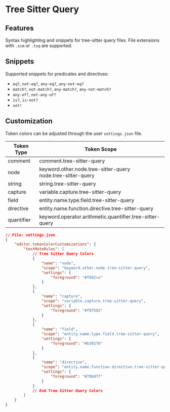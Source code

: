 # Tree Sitter Query

## Features
Syntax highlighting and snippets for tree-sitter query files. File extensions with `.scm` or `.tsq` are supported.

## Snippets
Supported snippets for predicates and directives:
- `eq?`, `not-eq?`, `any-eq?`, `any-not-eq?`
- `match?`, `not-match?`, `any-match?`, `any-not-match?`
- `any-of?`, `not-any-of?`
- `is?`, `is-not?`
- `set!`

## Customization
Token colors can be adjusted through the user `settings.json` file.

| Token Type | Token Scope                                                    |
| ---------- | -------------------------------------------------------------- |
| comment    | comment.tree-sitter-query                                      |
| node       | keyword.other.node.tree-sitter-query<br>node.tree-sitter-query |
| string     | string.tree-sitter-query                                       |
| capture    | variable.capture.tree-sitter-query                             |
| field      | entity.name.type.field.tree-sitter-query                       |
| directive  | entity.name.function.directive.tree-sitter-query               |
| quantifier | keyword.operator.arithmetic.quantifier.tree-sitter-query       |

```json
// File: settings.json
{
    "editor.tokenColorCustomizations": {
        "textMateRules": [
            // Tree Sitter Query Colors
            {
                "name": "node",
                "scope": "keyword.other.node.tree-sitter-query",
                "settings": {
                    "foreground": "#f692ce"
                }
            },
            {
                "name": "capture",
                "scope": "variable.capture.tree-sitter-query",
                "settings": {
                    "foreground": "#f97583"
                }
            },
            {
                "name": "field",
                "scope": "entity.name.type.field.tree-sitter-query",
                "settings": {
                    "foreground": "#b392f0"
                }
            },
            {
                "name": "directive",
                "scope": "entity.name.function.directive.tree-sitter-query",
                "settings": {
                    "foreground": "#79b8ff"
                }
            }
            // End Tree Sitter Query Colors
        ]
    }
}
```